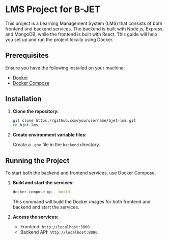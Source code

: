 # LMS Project for B-JET

This project is a Learning Management System (LMS) that consists of both frontend and backend services. The backend is built with Node.js, Express, and MongoDB, while the frontend is built with React. This guide will help you set up and run the project locally using Docker.

## Prerequisites

Ensure you have the following installed on your machine:
- [Docker](https://docs.docker.com/get-docker/)
- [Docker Compose](https://docs.docker.com/compose/install/)


## Installation

1. **Clone the repository:**

    ```sh
    git clone https://github.com/yourusername/bjet-lms.git
    cd bjet-lms
    ```

2. **Create environment variable files:**

    Create a `.env` file in the `backend` directory.

## Running the Project

To start both the backend and frontend services, use Docker Compose.

1. **Build and start the services:**

    ```sh
    docker-compose up --build
    ```

    This command will build the Docker images for both frontend and backend and start the services.

2. **Access the services:**

    - Frontend: `http://localhost:3000`
    - Backend API: `http://localhost:8080`



